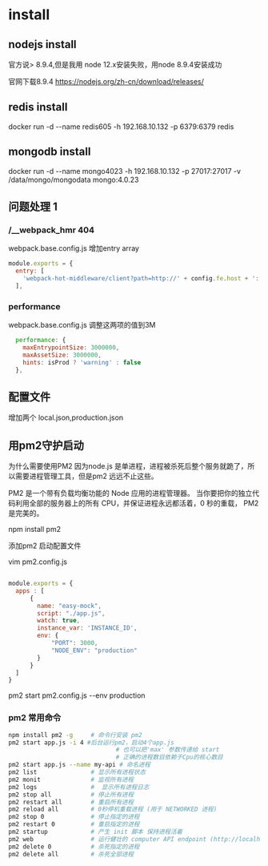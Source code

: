 # install

## nodejs install
官方说> 8.9.4,但是我用 node 12.x安装失败，用node 8.9.4安装成功

官网下载8.9.4
https://nodejs.org/zh-cn/download/releases/

## redis install 
docker run -d --name redis605 -h 192.168.10.132 -p 6379:6379 redis
## mongodb install 
docker run -d --name mongo4023 -h 192.168.10.132 -p 27017:27017 -v /data/mongo/mongodata mongo:4.0.23

## 问题处理 1 
### /__webpack_hmr 404
webpack.base.config.js 增加entry array
```js
module.exports = {
  entry: [
    'webpack-hot-middleware/client?path=http://' + config.fe.host + ':' + config.fe.port + '/__webpack_hmr'
  ],
```

### performance 
webpack.base.config.js 调整这两项的值到3M
```js
  performance: {
    maxEntrypointSize: 3000000,
    maxAssetSize: 3000000,
    hints: isProd ? 'warning' : false
  },
```
## 配置文件
增加两个 local.json,production.json

## 用pm2守护启动
为什么需要使用PM2
因为node.js 是单进程，进程被杀死后整个服务就跪了，所以需要进程管理工具，但是pm2 远远不止这些。

PM2 是一个带有负载均衡功能的 Node 应用的进程管理器。 当你要把你的独立代码利用全部的服务器上的所有 CPU，并保证进程永远都活着，0 秒的重载， PM2 是完美的。

npm install pm2

添加pm2 启动配置文件

vim pm2.config.js 

```js

module.exports = {
  apps : [
      {
        name: "easy-mock",
        script: "./app.js",
        watch: true,
        instance_var: 'INSTANCE_ID',
        env: {
            "PORT": 3000,
            "NODE_ENV": "production"
        }
      }
  ]
}
```
pm2 start pm2.config.js --env production

### pm2 常用命令
```bash
npm install pm2 -g     # 命令行安装 pm2
pm2 start app.js -i 4 #后台运行pm2，启动4个app.js
                              # 也可以把'max' 参数传递给 start
                              # 正确的进程数目依赖于Cpu的核心数目
pm2 start app.js --name my-api # 命名进程
pm2 list               # 显示所有进程状态
pm2 monit              # 监视所有进程
pm2 logs               #  显示所有进程日志
pm2 stop all           # 停止所有进程
pm2 restart all        # 重启所有进程
pm2 reload all         # 0秒停机重载进程 (用于 NETWORKED 进程)
pm2 stop 0             # 停止指定的进程
pm2 restart 0          # 重启指定的进程
pm2 startup            # 产生 init 脚本 保持进程活着
pm2 web                # 运行健壮的 computer API endpoint (http://localhost:9615)
pm2 delete 0           # 杀死指定的进程
pm2 delete all         # 杀死全部进程
```

